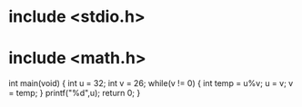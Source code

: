 # include <stdio.h>
# include <math.h>

int main(void)
{
	int u = 32;
	int v = 26;
	while(v != 0)
	{
		int temp = u%v;
		u = v;
		v = temp;
	}
	printf("%d",u);
	return 0;
}